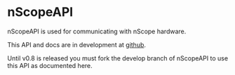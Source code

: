 # nScopeAPI

nScopeAPI is used for communicating with nScope hardware.

This API and docs are in development at [github](http://github.com/nLabs-nScope/nScopeAPI).

Until v0.8 is released you must fork the develop branch of nScopeAPI to use this API as documented here.
